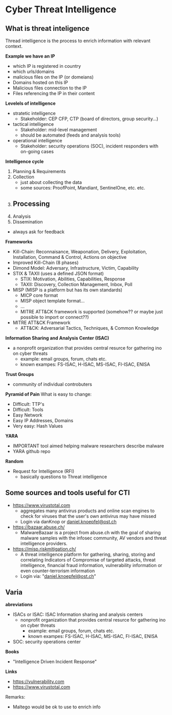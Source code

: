 # Cyber Threat Intelligence

## What is threat inteligence
Thread intelligence is the process to enrich information with relevant context.


**Example we have an IP**
- which IP is registered in country
- which urls/domains
- malicious files on the IP (or domeians)
- Domains hosted on this IP
- Malicious files connection to the IP
- Files referencing the IP in their content



**Levelels of intelligence**
- stratetic intelligence
    - Stakeholder: CEP CFP, CTP (board of directors, group security...)
- tactical intelligence
    - Stakeholder: mid-level management
    - should be automated  (feeds and analysis tools)
- operational intelligence
    - Stakeholder: security operations (SOC), incident responders with on-going cases

**Intelligence cycle**
1. Planning & Requirements
2. Collection
    - just about collecting the data
    - some sources: ProofPoint, Mandiant, SentinelOne, etc. etc.
3. Processing
    - 
4. Analysis
5. Dissemination
- always ask for feedback


**Frameworks**
- Kill-Chain: Reconnaisance, Weaponation, Delivery, Exploitation, Installation, Command & Control, Actions on objective
- Improved Kill-Chain (8 phases)
- Dimond Model: Adversary, Infrastructure, Victim, Capability
- STIX & TAXII  (uses a defined JSON format)
    - STIX: Motivation, Abilities, Capabilities, Response
    - TAXII: Discovery, Collection Management, Inbox, Poll
- MISP (MISP is a platform but has its own standards)
    - MICP core format
    - MISP object template format...
    - ...
    - MITRE ATT&CK framework is supported (somehow?? or maybe just possible to import or connect??)
- MITRE ATT&CK Framework
    - ATT&CK: Adversarial Tactics, Techniques, & Common Knowledge


**Information Sharing and Analysis Center (ISAC)**
- a nonprofit organization that provides central resurce for gathering ino on cyber threats
    - example: email groups, forum, chats etc.
    - known exampes: FS-ISAC, H-ISAC, MS-ISAC, FI-ISAC, ENISA

**Trust Groups**
- community of individual controbuters


**Pyramid of Pain**
What is easy to change:
- Difficult: TTP's
- Difficult: Tools
- Easy Network
- Easy IP Addresses, Domains
- Very easy: Hash Values



**YARA** 
- IMPORTANT tool aimed helping malware researchers describe malware
- YARA github repo


**Random**
- Request for Intelligence (RFI)
    - basically questions to Threat intelligence


## Some sources and tools useful for CTI

- https://www.virustotal.com
    - aggregates many antivirus products and online scan engines to check for viruses that the user's own antivirus may have missed
    - Login via danKnop or daniel.knoepfel@ost.ch
- https://bazaar.abuse.ch/
    - MalwareBazaar is a project from abuse.ch with the goal of sharing malware samples with the infosec community, AV vendors and threat intelligence providers.
- https://misp.riskmitigation.ch/
    - A threat intelligence platform for gathering, sharing, storing and correlating Indicators of Compromise of targeted attacks, threat intelligence, financial fraud information, vulnerability information or even counter-terrorism information
    - Login via: "daniel.knoepfel@ost.ch"



## Varia

**abreviations**
- ISACs or ISAC: ISAC Information sharing and analysis centers
    - nonprofit organization that provides central resurce for gathering ino on cyber threats
        - example: email groups, forum, chats etc.
        - known exampes: FS-ISAC, H-ISAC, MS-ISAC, FI-ISAC, ENISA
- SOC: security operations center

**Books**
- "Intelligence Driven Incident Response"

**Links**
- https://vulnerability.com
- https://www.virustotal.com


Remarks: 
- Maltego would be ok to use to enrich info


